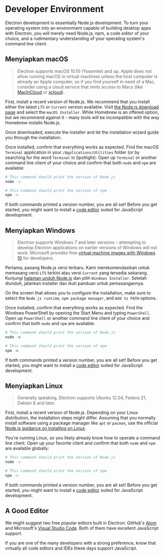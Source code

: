# Developer Environment

Electron development is essentially Node.js development. To turn your operating system into an environment capable of building desktop apps with Electron, you will merely need Node.js, npm, a code editor of your choice, and a rudimentary understanding of your operating system's command line client.

## Menyiapkan macOS

> Electron supports macOS 10.10 (Yosemite) and up. Apple does not allow running macOS in virtual machines unless the host computer is already an Apple computer, so if you find yourself in need of a Mac, consider using a cloud service that rents access to Macs (like [MacInCloud](https://www.macincloud.com/) or [xcloud](https://xcloud.me)).

First, install a recent version of Node.js. We recommend that you install either the latest `LTS` or `Current` version available. Visit [the Node.js download page](https://nodejs.org/en/download/) and select the `macOS Installer`. While Homebrew is an offered option, but we recommend against it - many tools will be incompatible with the way Homebrew installs Node.js.

Once downloaded, execute the installer and let the installation wizard guide you through the installation.

Once installed, confirm that everything works as expected. Find the macOS `Terminal` application in your `/Applications/Utilities` folder (or by searching for the word `Terminal` in Spotlight). Open up `Terminal` or another command line client of your choice and confirm that both `node` and `npm` are available:

```sh
# This command should print the version of Node.js
node -v

# This command should print the version of npm
npm -v
```

If both commands printed a version number, you are all set! Before you get started, you might want to install a [code editor](#a-good-editor) suited for JavaScript development.

## Menyiapkan Windows

> Electron supports Windows 7 and later versions – attempting to develop Electron applications on earlier versions of Windows will not work. Microsoft provides free [virtual machine images with Windows 10](https://developer.microsoft.com/en-us/windows/downloads/virtual-machines) for developers.

Pertama, pasang Node.js versi terbaru. Kami merekomendasikan untuk memasang versi `LTS` terkini atau versi `Current` yang tersedia sekarang. Kunjungi [halaman unduh Node.js](https://nodejs.org/en/download/) dan pilih `Windows Installer`. Setelah diunduh, jalankan installer dan ikuti panduan untuk pemasangannya.

On the screen that allows you to configure the installation, make sure to select the `Node.js runtime`, `npm package manager`, and `Add to PATH` options.

Once installed, confirm that everything works as expected. Find the Windows PowerShell by opening the Start Menu and typing `PowerShell`. Open up `PowerShell` or another command line client of your choice and confirm that both `node` and `npm` are available:

```powershell
# This command should print the version of Node.js
node -v

# This command should print the version of npm
npm -v
```

If both commands printed a version number, you are all set! Before you get started, you might want to install a [code editor](#a-good-editor) suited for JavaScript development.

## Menyiapkan Linux

> Generally speaking, Electron supports Ubuntu 12.04, Fedora 21, Debian 8 and later.

First, install a recent version of Node.js. Depending on your Linux distribution, the installation steps might differ. Assuming that you normally install software using a package manager like `apt` or `pacman`, use the official [Node.js guidance on installing on Linux](https://nodejs.org/en/download/package-manager/).

You're running Linux, so you likely already know how to operate a command line client. Open up your favorite client and confirm that both `node` and `npm` are available globally:

```sh
# This command should print the version of Node.js
node -v

# This command should print the version of npm
npm -v
```

If both commands printed a version number, you are all set! Before you get started, you might want to install a [code editor](#a-good-editor) suited for JavaScript development.

## A Good Editor

We might suggest two free popular editors built in Electron: GitHub's [Atom](https://atom.io/) and Microsoft's [Visual Studio Code](https://code.visualstudio.com/). Both of them have excellent JavaScript support.

If you are one of the many developers with a strong preference, know that virtually all code editors and IDEs these days support JavaScript.